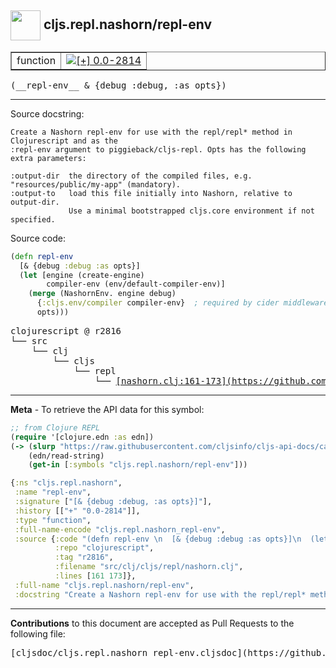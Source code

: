 ## <img width="48px" valign="middle" src="http://i.imgur.com/Hi20huC.png"> cljs.repl.nashorn/repl-env

 <table border="1">
<tr>

<td>function</td>
<td><a href="https://github.com/cljsinfo/cljs-api-docs/tree/0.0-2814"><img valign="middle" alt="[+] 0.0-2814" src="https://img.shields.io/badge/+-0.0--2814-lightgrey.svg"></a> </td>
</tr>
</table>

 <samp>
(__repl-env__ & {debug :debug, :as opts})<br>
</samp>

---




Source docstring:

```
Create a Nashorn repl-env for use with the repl/repl* method in Clojurescript and as the
:repl-env argument to piggieback/cljs-repl. Opts has the following extra parameters:

:output-dir  the directory of the compiled files, e.g. "resources/public/my-app" (mandatory).
:output-to   load this file initially into Nashorn, relative to output-dir.
             Use a minimal bootstrapped cljs.core environment if not specified.
```

Source code:

```clj
(defn repl-env 
  [& {debug :debug :as opts}]
  (let [engine (create-engine)
        compiler-env (env/default-compiler-env)]
    (merge (NashornEnv. engine debug)
      {:cljs.env/compiler compiler-env}  ; required by cider middleware ?
      opts)))
```

 <pre>
clojurescript @ r2816
└── src
    └── clj
        └── cljs
            └── repl
                └── <ins>[nashorn.clj:161-173](https://github.com/clojure/clojurescript/blob/r2816/src/clj/cljs/repl/nashorn.clj#L161-L173)</ins>
</pre>


---

__Meta__ - To retrieve the API data for this symbol:

```clj
;; from Clojure REPL
(require '[clojure.edn :as edn])
(-> (slurp "https://raw.githubusercontent.com/cljsinfo/cljs-api-docs/catalog/cljs-api.edn")
    (edn/read-string)
    (get-in [:symbols "cljs.repl.nashorn/repl-env"]))
```

```clj
{:ns "cljs.repl.nashorn",
 :name "repl-env",
 :signature ["[& {debug :debug, :as opts}]"],
 :history [["+" "0.0-2814"]],
 :type "function",
 :full-name-encode "cljs.repl.nashorn_repl-env",
 :source {:code "(defn repl-env \n  [& {debug :debug :as opts}]\n  (let [engine (create-engine)\n        compiler-env (env/default-compiler-env)]\n    (merge (NashornEnv. engine debug)\n      {:cljs.env/compiler compiler-env}  ; required by cider middleware ?\n      opts)))",
          :repo "clojurescript",
          :tag "r2816",
          :filename "src/clj/cljs/repl/nashorn.clj",
          :lines [161 173]},
 :full-name "cljs.repl.nashorn/repl-env",
 :docstring "Create a Nashorn repl-env for use with the repl/repl* method in Clojurescript and as the\n:repl-env argument to piggieback/cljs-repl. Opts has the following extra parameters:\n\n:output-dir  the directory of the compiled files, e.g. \"resources/public/my-app\" (mandatory).\n:output-to   load this file initially into Nashorn, relative to output-dir.\n             Use a minimal bootstrapped cljs.core environment if not specified."}

```

---

__Contributions__ to this document are accepted as Pull Requests to the following file:

 <pre>
[cljsdoc/cljs.repl.nashorn_repl-env.cljsdoc](https://github.com/cljsinfo/cljs-api-docs/blob/master/cljsdoc/cljs.repl.nashorn_repl-env.cljsdoc)
</pre>


